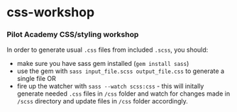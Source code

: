 # css-workshop
### Pilot Academy CSS/styling workshop

In order to generate usual `.css` files from included `.scss`, you should:
- make sure you have sass gem installed (`gem install sass`)
- use the gem with `sass input_file.scss output_file.css` to generate a single file OR
- fire up the watcher with `sass --watch scss:css` - this will initally generate needed `.css` files in `/css` folder and watch for changes made in `/scss` directory and update files in `/css` folder accordingly.
